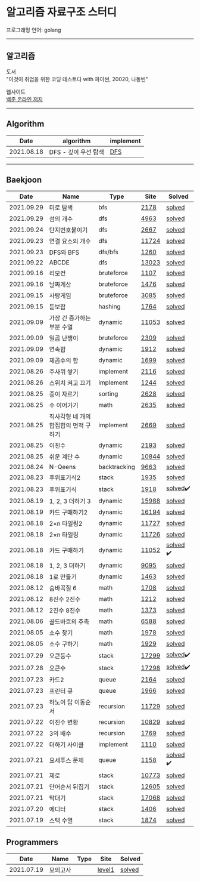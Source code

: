 # 알고리즘 자료구조 스터디

프로그래밍 언어: golang

---

## 알고리즘

도서  
"이것이 취업을 위한 코딩 테스트다 with 파이썬, 20020, 나동빈"

웹사이트  
[백준 온라인 저지](https://www.acmicpc.net/)

---

## Algorithm

| Date       | algorithm            | implement                                                    |
| ---------- | -------------------- | ------------------------------------------------------------ |
| 2021.08.18 | DFS - 깊이 우선 탐색 | [DFS](https://github.com/jinsuSang/golang-algorithm/tree/main/AL/algorithm/dfs) |

---

## Baekjoon 

| Date | Name |Type| Site | Solved |
| ---- | ---- |---- |---- | ------ |
| 2021.09.29 | 미로 탐색 |bfs| [2178](https://www.acmicpc.net/problem/2178) | [solved](https://github.com/jinsuSang/golang-algorithm/blob/main/AL/boj/tag/graph/2178/boj2178.go) |
| 2021.09.29 | 섬의 개수 |dfs| [4963](https://www.acmicpc.net/problem/4963) | [solved](https://github.com/jinsuSang/golang-algorithm/blob/main/AL/boj/tag/graph/4963/boj4963.go) |
| 2021.09.24 | 단지번호붙이기 |dfs| [2667](https://www.acmicpc.net/problem/2667) | [solved](https://github.com/jinsuSang/golang-algorithm/blob/main/AL/boj/tag/graph/2667/boj2667.go) |
| 2021.09.23 | 연결 요소의 개수 |dfs| [11724](https://www.acmicpc.net/problem/11724) | [solved](https://github.com/jinsuSang/golang-algorithm/blob/main/AL/boj/tag/graph/11724/boj11724.go) |
| 2021.09.23 | DFS와 BFS |dfs/bfs| [1260](https://www.acmicpc.net/problem/1260) | [solved](https://github.com/jinsuSang/golang-algorithm/blob/main/AL/boj/tag/graph/1260/boj1260.go) |
| 2021.09.22 | ABCDE |dfs| [13023](https://www.acmicpc.net/problem/13023) | [solved](https://github.com/jinsuSang/golang-algorithm/tree/main/AL/boj/tag/graph/13023) |
| 2021.09.16 | 리모컨 |bruteforce| [1107](https://www.acmicpc.net/problem/1107) | [solved](https://github.com/jinsuSang/golang-algorithm/blob/main/AL/boj/tag/bruteforce/1107/boj1107.go) |
| 2021.09.16 | 날짜계산 |bruteforce| [1476](https://www.acmicpc.net/problem/1476) | [solved](https://github.com/jinsuSang/golang-algorithm/blob/main/AL/boj/tag/bruteforce/1467/boj1467.go) |
| 2021.09.15 | 사탕게임 |bruteforce| [3085](https://www.acmicpc.net/problem/3085) | [solved](https://github.com/jinsuSang/golang-algorithm/blob/main/AL/boj/tag/bruteforce/3085/boj3085.go) |
| 2021.09.15 | 듣보잡 |hashing| [1764](https://www.acmicpc.net/problem/1764) | [solved](https://github.com/jinsuSang/golang-algorithm/blob/main/AL/boj/tag/sorting/1764/boj1764.go) |
| 2021.09.09 | 가장 긴 증가하는 부분 수열 |dynamic| [11053](https://www.acmicpc.net/problem/11053) | [solved](https://github.com/jinsuSang/golang-algorithm/blob/main/AL/boj/tag/dynamic/11053/boj11053.go) |
| 2021.09.09 | 일곱 난쟁이 |bruteforce| [2309](https://www.acmicpc.net/problem/2309)   | [solved](https://github.com/jinsuSang/golang-algorithm/blob/main/AL/boj/tag/bruteforce/2309/boj2309.go) |
| 2021.09.09 | 연속합 |dynamic| [1912](https://www.acmicpc.net/problem/1912) | [solved](https://github.com/jinsuSang/golang-algorithm/blob/main/AL/boj/tag/dynamic/1912/boj1912.go) |
| 2021.09.09 | 제곱수의 합 |dynamic| [1699](https://www.acmicpc.net/problem/1699) | [solved](https://github.com/jinsuSang/golang-algorithm/blob/main/AL/boj/tag/dynamic/1699/boj1699.go) |
| 2021.08.26 | 주사위 쌓기 |implement| [2116](https://www.acmicpc.net/problem/2116)   | [solved](https://github.com/jinsuSang/golang-algorithm/blob/main/AL/boj/tag/implement/2116/boj2116.go) |
| 2021.08.26 | 스위치 켜고 끄기 |implement| [1244](https://www.acmicpc.net/problem/1244)   | [solved](https://github.com/jinsuSang/golang-algorithm/blob/main/AL/boj/tag/implement/1244/boj1244.go) |
| 2021.08.25 | 종이 자르기 |sorting| [2628](https://www.acmicpc.net/problem/2628) | [solved](https://github.com/jinsuSang/golang-algorithm/blob/main/AL/boj/tag/sorting/2628/boj2628.go) |
| 2021.08.25 | 수 이어가기 |math| [2635](https://www.acmicpc.net/problem/2635) | [solved](https://github.com/jinsuSang/golang-algorithm/blob/main/AL/boj/tag/math/2635/boj2635.go) |
| 2021.08.25 | 직사각형 네 개의 합집합의 면적 구하기 |implement| [2669](https://www.acmicpc.net/problem/2669) | [solved](https://github.com/jinsuSang/golang-algorithm/blob/main/AL/boj/tag/implement/2669/boj2669.go) |
| 2021.08.25 | 이친수 |dynamic| [2193](https://www.acmicpc.net/problem/2193) | [solved](https://github.com/jinsuSang/golang-algorithm/blob/main/AL/boj/tag/dynamic/2193/boj2193.go) |
| 2021.08.25 | 쉬운 계단 수 |dynamic| [10844](https://www.acmicpc.net/problem/10844) | [solved](https://github.com/jinsuSang/golang-algorithm/blob/main/AL/boj/tag/dynamic/10844/boj10844.go) |
| 2021.08.24 | N-Qeens |backtracking| [9663](https://www.acmicpc.net/problem/9663) | [solved](https://github.com/jinsuSang/golang-algorithm/blob/main/AL/boj/tag/backtracking/9663/boj9663.go) |
| 2021.08.23 | 후위표기식2 |stack| [1935](https://www.acmicpc.net/problem/1935) | [solved](https://github.com/jinsuSang/golang-algorithm/blob/main/AL/boj/tag/stack/1935/boj1935.go) |
| 2021.08.23 | 후위표기식         |stack| [1918](https://www.acmicpc.net/problem/1918) | [solved](https://github.com/jinsuSang/golang-algorithm/blob/main/AL/boj/tag/stack/1918/boj1918.go):heavy_check_mark: |
| 2021.08.19 | 1, 2, 3 더하기 3 |dynamic| [15988](https://www.acmicpc.net/problem/15988) | [solved](https://github.com/jinsuSang/golang-algorithm/blob/main/AL/boj/tag/dynamic/15988/boj15988.go) |
| 2021.08.19 | 카드 구매하기2 |dynamic| [16194](https://www.acmicpc.net/problem/16194) | [solved](https://github.com/jinsuSang/golang-algorithm/blob/main/AL/boj/tag/dynamic/16194/boj16194.go) |
| 2021.08.18 | 2×n 타일링2 | dynamic | [11727](https://www.acmicpc.net/problem/11726) | [solved](https://github.com/jinsuSang/golang-algorithm/blob/main/AL/boj/tag/dynamic/11727/boj11727.go) |
| 2021.08.18 | 2×n 타일링 | dynamic | [11726](https://www.acmicpc.net/problem/11726) | [solved](https://github.com/jinsuSang/golang-algorithm/blob/main/AL/boj/tag/dynamic/11726/boj11726.go) |
| 2021.08.18 | 카드 구매하기 | dynamic | [11052](https://www.acmicpc.net/problem/11052) | [solved](https://github.com/jinsuSang/python-algorithm/blob/main/boj/dynamic/boj_11052.py) :heavy_check_mark: |
| 2021.08.18 | 1, 2, 3 더하기 | dynamic | [9095](https://www.acmicpc.net/problem/9095) | [solved](https://github.com/jinsuSang/python-algorithm/blob/main/boj/dynamic/boj_9095.py) |
| 2021.08.18 | 1로 만들기 | dynamic | [1463](https://www.acmicpc.net/problem/1463) | [solved](https://github.com/jinsuSang/golang-algorithm/blob/main/AL/boj/tag/dynamic/1463/boj1463.go) |
| 2021.08.12 | 숨바꼭질 6 |math| [1708](https://www.acmicpc.net/problem/1708) | [solved](https://github.com/jinsuSang/golang-algorithm/blob/main/AL/boj/tag/%20math/6588/boj1708.go) |
| 2021.08.12 | 8진수 2진수 |math| [1212](https://www.acmicpc.net/problem/1212) | [solved](https://github.com/jinsuSang/golang-algorithm/blob/main/AL/boj/tag/%20math/6588/boj1212.go) |
| 2021.08.12 | 2진수 8진수 |math| [1373](https://www.acmicpc.net/problem/1373) | [solved](https://github.com/jinsuSang/golang-algorithm/blob/main/AL/boj/tag/%20math/6588/boj1373.go) |
| 2021.08.06 | 골드바흐의 추측 |math| [6588](https://www.acmicpc.net/problem/6588) | [solved](https://github.com/jinsuSang/golang-algorithm/blob/main/AL/boj/tag/%20math/6588/boj6588.go) |
| 2021.08.05 | 소수 찾기 |math| [1978](https://www.acmicpc.net/problem/1978) | [solved](https://github.com/jinsuSang/golang-algorithm/blob/main/AL/boj/tag/%20math/1978/boj1978.go) |
| 2021.08.05 | 소수 구하기 |math| [1929](https://www.acmicpc.net/problem/1929) | [solved](https://github.com/jinsuSang/golang-algorithm/blob/main/AL/boj/tag/%20math/1929/boj1929.go) |
| 2021.07.29 | 오큰등수 |stack| [17299](https://www.acmicpc.net/problem/17299) | [solved](https://github.com/jinsuSang/golang-algorithm/blob/main/AL/boj/tag/stack/17299/boj17299.go):heavy_check_mark: |
| 2021.07.28 | 오큰수 |stack| [17298](https://www.acmicpc.net/problem/17298) | [solved](https://github.com/jinsuSang/python-algorithm/blob/main/boj/stack/boj_17298.py)✔️ |
| 2021.07.23 | 카드2 |queue| [2164](https://www.acmicpc.net/problem/2164) | [solved](https://github.com/jinsuSang/golang-algorithm/tree/main/AL/boj/tag/queue/2164) |
| 2021.07.23 | 프린터 큐 |queue| [1966](https://www.acmicpc.net/problem/1966) | [solved](https://github.com/jinsuSang/golang-algorithm/blob/main/AL/boj/tag/queue/1966/boj1966.go) |
| 2021.07.23 | 하노이 탑 이동순서 |recursion| [11729](https://www.acmicpc.net/problem/11729) | [solved](https://github.com/jinsuSang/golang-algorithm/blob/main/AL/boj/tag/recursion/11729/boj11729.go) |
|   2021.07.22 |  이진수 변환  | recursion |  [10829](https://www.acmicpc.net/problem/10829)    |     [solved](https://github.com/jinsuSang/golang-algorithm/blob/main/AL/boj/tag/recursion/10829/boj10829.go)  |
|   2021.07.22 |  3의 배수  | recursion |  [1769](https://www.acmicpc.net/problem/1769)    |     [solved](https://github.com/jinsuSang/golang-algorithm/blob/main/AL/boj/tag/recursion/1769/boj1769.go)  |
|   2021.07.22 |  더하기 사이클  | implement |  [1110](https://www.acmicpc.net/problem/1110)    |     [solved](https://github.com/jinsuSang/golang-algorithm/blob/main/AL/boj/tag/implement/1110/boj1110.go)  |
|   2021.07.21 |  요세푸스 문제   | queue |  [1158](https://www.acmicpc.net/problem/1158)    |     [solved](https://github.com/jinsuSang/golang-algorithm/blob/main/AL/boj/tag/queue/boj1158.go) :heavy_check_mark:   |
|   2021.07.21 |  제로   | stack |  [10773](https://www.acmicpc.net/problem/10773)    |     [solved](https://github.com/jinsuSang/golang-algorithm/blob/main/AL/boj/tag/stack/10773/boj10773.go)   |
|   2021.07.21 |  단어순서 뒤집기   | stack |  [12605](https://www.acmicpc.net/problem/12605)    |     [solved](https://github.com/jinsuSang/golang-algorithm/blob/main/AL/boj/tag/stack/12605/boj12605.go)   |
|   2021.07.21 |  막대기 | stack |  [17068](https://www.acmicpc.net/problem/17608)    |     [solved](https://github.com/jinsuSang/golang-algorithm/blob/main/AL/boj/tag/stack/17608/boj17608.go)   |
|   2021.07.20 |  에디터   | stack |  [1406](https://www.acmicpc.net/problem/1874)    |     [solved](https://github.com/jinsuSang/golang-algorithm/blob/main/AL/boj/tag/stack/1874/boj1406.go)   |
|   2021.07.19 |    스택 수열 | stack  |  [1874](https://www.acmicpc.net/problem/1874)    |     [solved](https://github.com/jinsuSang/golang-algorithm/blob/main/AL/boj/tag/stack/1874/boj1874.go)   |

## Programmers

| Date | Name |Type| Site | Solved |
| ---- | ---- | ----|---- | ------ |
|   2021.07.19   |  모의고사    | | [level1](https://programmers.co.kr/learn/courses/30/lessons/42840)    |     [solved](https://github.com/jinsuSang/golang-algorithm/blob/main/AL/programmers/level1/%EB%AA%A8%EC%9D%98%EA%B3%A0%EC%82%AC.go)   |
